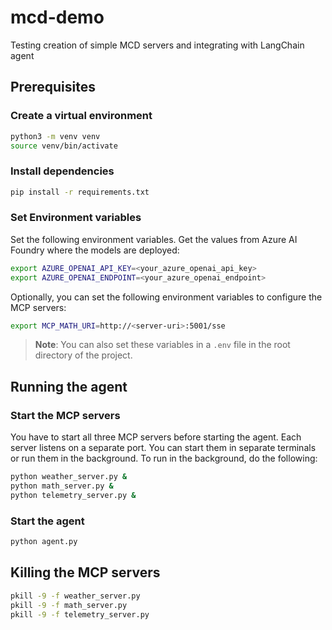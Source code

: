 # mcd-demo
Testing creation of simple MCD servers and integrating with LangChain agent

## Prerequisites

### Create a virtual environment

```bash
python3 -m venv venv
source venv/bin/activate
```

### Install dependencies

```bash
pip install -r requirements.txt
```

### Set Environment variables

Set the following environment variables. Get the values from Azure AI Foundry where the models are deployed:

```bash
export AZURE_OPENAI_API_KEY=<your_azure_openai_api_key>
export AZURE_OPENAI_ENDPOINT=<your_azure_openai_endpoint>
```

Optionally, you can set the following environment variables to configure the MCP servers:

```bash
export MCP_MATH_URI=http://<server-uri>:5001/sse
```

> **Note**: You can also set these variables in a `.env` file in the root directory of the project.

## Running the agent

### Start the MCP servers
You have to start all three MCP servers before starting the agent. Each server listens on a separate port. You can start them in separate terminals or run them in the background. To run in the background, do the following:

```bash
python weather_server.py &
python math_server.py &
python telemetry_server.py &
```

### Start the agent
```bash
python agent.py
```

## Killing the MCP servers

```bash
pkill -9 -f weather_server.py
pkill -9 -f math_server.py
pkill -9 -f telemetry_server.py
```
